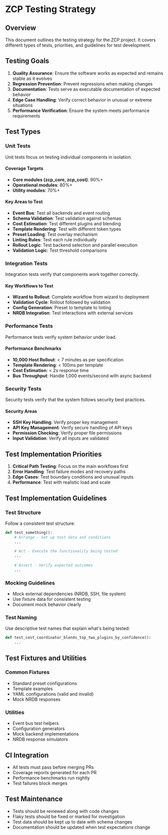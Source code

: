 # ZCP Testing Strategy

## Overview

This document outlines the testing strategy for the ZCP project. It covers different types of tests, priorities, and guidelines for test development.

## Testing Goals

1. **Quality Assurance**: Ensure the software works as expected and remains stable as it evolves
2. **Regression Prevention**: Prevent regressions when making changes
3. **Documentation**: Tests serve as executable documentation of expected behavior
4. **Edge Case Handling**: Verify correct behavior in unusual or extreme situations
5. **Performance Verification**: Ensure the system meets performance requirements

## Test Types

### Unit Tests

Unit tests focus on testing individual components in isolation.

#### Coverage Targets
- **Core modules (zcp_core, zcp_cost)**: 90%+
- **Operational modules**: 80%+
- **Utility modules**: 70%+

#### Key Areas to Test
- **Event Bus**: Test all backends and event routing
- **Schema Validation**: Test validation against schemas
- **Cost Estimation**: Test different plugins and blending
- **Template Rendering**: Test with different token types
- **Preset Loading**: Test overlay mechanism
- **Linting Rules**: Test each rule individually
- **Rollout Logic**: Test backend selection and parallel execution
- **Validation Logic**: Test threshold comparisons

### Integration Tests

Integration tests verify that components work together correctly.

#### Key Workflows to Test
- **Wizard to Rollout**: Complete workflow from wizard to deployment
- **Validation Cycle**: Rollout followed by validation
- **Config Generation**: Preset to template to linting
- **NRDB Integration**: Test interactions with external services

### Performance Tests

Performance tests verify system behavior under load.

#### Performance Benchmarks
- **10,000 Host Rollout**: < 7 minutes as per specification
- **Template Rendering**: < 100ms per template
- **Cost Estimation**: < 2s response time
- **Bus Throughput**: Handle 1,000 events/second with async backend

### Security Tests

Security tests verify that the system follows security best practices.

#### Security Areas
- **SSH Key Handling**: Verify proper key management
- **API Key Management**: Verify secure handling of API keys
- **Permission Checking**: Verify proper file permissions
- **Input Validation**: Verify all inputs are validated

## Test Implementation Priorities

1. **Critical Path Testing**: Focus on the main workflows first
2. **Error Handling**: Test failure modes and recovery paths
3. **Edge Cases**: Test boundary conditions and unusual inputs
4. **Performance**: Test with realistic load and scale

## Test Implementation Guidelines

### Test Structure

Follow a consistent test structure:
```python
def test_something():
    # Arrange - Set up test data and conditions
    ...
    
    # Act - Execute the functionality being tested
    ...
    
    # Assert - Verify expected outcomes
    ...
```

### Mocking Guidelines

- Mock external dependencies (NRDB, SSH, file system)
- Use fixture data for consistent testing
- Document mock behavior clearly

### Test Naming

Use descriptive test names that explain what's being tested:
```python
def test_cost_coordinator_blends_top_two_plugins_by_confidence():
    ...
```

## Test Fixtures and Utilities

### Common Fixtures
- Standard preset configurations
- Template examples
- YAML configurations (valid and invalid)
- Mock NRDB responses

### Utilities
- Event bus test helpers
- Configuration generators
- Mock backend implementations
- NRDB response simulators

## CI Integration

- All tests must pass before merging PRs
- Coverage reports generated for each PR
- Performance benchmarks run nightly
- Test failures block merges

## Test Maintenance

- Tests should be reviewed along with code changes
- Flaky tests should be fixed or marked for investigation
- Test data should be kept up to date with schema changes
- Documentation should be updated when test expectations change
